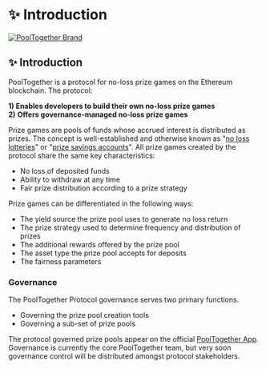 # ✨ Introduction

[![PoolTogether Brand](https://github.com/pooltogether/pooltogether--brand-assets/blob/977e03604c49c63314450b5d432fe57d34747c66/logo/pooltogether-logo--purple-gradient.png?raw=true)](https://github.com/pooltogether/pooltogether--brand-assets)

## ✨ Introduction

PoolTogether is a protocol for no-loss prize games on the Ethereum blockchain. The protocol:

**1\) Enables developers to build their own no-loss prize games  
2\)** **Offers governance-managed no-loss prize games**

Prize games are pools of funds whose accrued interest is distributed as prizes. The concept is well-established and otherwise known as "[no loss lotteries](http://beniverson.org/papers/MaMa.pdf)" or "[prize savings accounts](https://en.wikipedia.org/wiki/Prize-linked_savings_account)".  All prize games created by the protocol share the same key characteristics:

* No loss of deposited funds
* Ability to withdraw at any time
* Fair prize distribution according to a prize strategy

Prize games can be differentiated in the following ways:

* The yield source the prize pool uses to generate no loss return
* The prize strategy used to determine frequency and distribution of prizes 
* The additional rewards offered by the prize pool
* The asset type the prize pool accepts for deposits 
* The fairness parameters 

### Governance

The PoolTogether Protocol governance serves two primary functions.

* Governing the prize pool creation tools
* Governing a sub-set of prize pools

The protocol governed prize pools appear on the official [PoolTogether App](https://app-v3.pooltogether.com). Governance is currently the core PoolTogether team, but very soon governance control will be distributed amongst protocol stakeholders.

#### 

#### 



